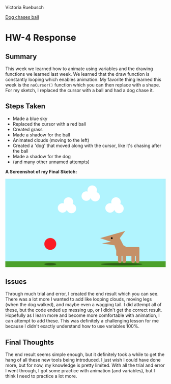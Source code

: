 Victoria Ruebusch

[Dog chases ball](https://vruebusch.github.io/120-work/hw-5/)

# **HW-4 Response**

## Summary
This week we learned how to animate using variables and the drawing functions we learned last week. We learned that the draw function is constantly looping which enables animation. My favorite thing learned this week is the `noCursor()` function which you can then replace with a shape. For my sketch, I replaced the cursor with a ball and had a dog chase it.


## Steps Taken
- Made a blue sky
- Replaced the cursor with a red ball
- Created grass
- Made a shadow for the ball
- Animated clouds (moving to the left)
- Created a 'dog' that moved along with the cursor, like it's chasing after the ball
- Made a shadow for the dog
- (and many other unnamed attempts)

**A Screenshot of my Final Sketch:**

![Homework 5 Animation Screenshot](AnimSS.png)

## Issues
Through much trial and error, I created the end result which you can see. There was a lot more I wanted to add like looping clouds, moving legs (when the dog walked), and maybe even a wagging tail. I did attempt all of these, but the code ended up messing up, or I didn't get the correct result. Hopefully as I learn more and become more comfortable with animation, I can attempt to add these. This was definitely a challenging lesson for me because I didn't exactly understand how to use variables 100%.


## Final Thoughts

The end result seems simple enough, but it definitely took a while to get the hang of all these new tools being introduced. I just wish I could have done more, but for now, my knowledge is pretty limited. With all the trial and error I went through, I got some practice with animation (and variables), but I think I need to practice a lot more.
